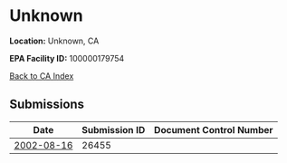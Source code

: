 # Unknown

**Location:** Unknown, CA

**EPA Facility ID:** 100000179754

[Back to CA Index](../../index.md)

## Submissions

| Date | Submission ID | Document Control Number |
|------|--------------|-------------------------|
| [2002-08-16](submissions/26455.md) | 26455 |  |
